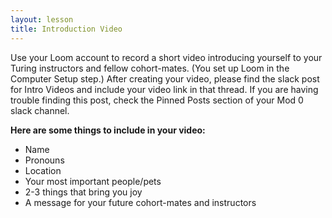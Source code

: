 ```yaml
---
layout: lesson
title: Introduction Video
---
```


Use your Loom account to record a short video introducing yourself to your Turing instructors and fellow cohort-mates. (You set up Loom in the Computer Setup step.)
After creating your video, please find the slack post for Intro Videos and include your video link in that thread. If you are having trouble finding this post, check the Pinned Posts section of your Mod 0 slack channel.

**Here are some things to include in your video:**
- Name
- Pronouns
- Location
- Your most important people/pets
- 2-3 things that bring you joy
- A message for your future cohort-mates and instructors

<br>
<br>
<br>